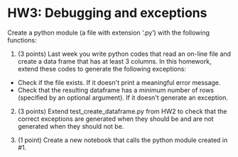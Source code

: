 # HW3: Debugging and exceptions

Create a python module (a file with extension ‘.py’) with the following functions:

1. (3 points) Last week you write python codes that read an on-line file and create a data frame that has at least 3 columns. In this homework, extend these codes to generate the following exceptions:
- Check if the file exists. If it doesn't print a meaningful error message.
- Check that the resulting dataframe has a minimum number of rows (specified by an optional argument). If it doesn't generate an exception.

2. (3 points) Extend test_create_dataframe.py from HW2 to check that the correct exceptions are generated when they should be and are not generated when they should not be.

3. (1 point) Create a new notebook that calls the python module created in #1.
